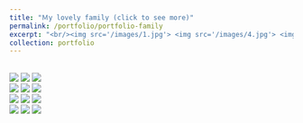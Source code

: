 ```yaml
---
title: "Ｍy lovely family (click to see more)"
permalink: /portfolio/portfolio-family
excerpt: "<br/><img src='/images/1.jpg'> <img src='/images/4.jpg'> <img src='/images/12.jpg'> "
collection: portfolio
---
```


<br/><img src='/images/1.jpg'> <img src='/images/2.jpg'> <img src='/images/3.jpg'> 
<br/><img src='/images/4.jpg'> <img src='/images/5.jpg'> <img src='/images/6.jpg'> 
<br/><img src='/images/7.jpg'> <img src='/images/8.jpg'> <img src='/images/9.jpg'> 
<br/><img src='/images/10.jpg'> <img src='/images/11.jpg'> <img src='/images/12.jpg'>

<!---
This is an item in your portfolio. It can be have images or nice text. If you name the file .md, it will be parsed as markdown. If you name the file .html, it will be parsed as HTML. 
--> 
